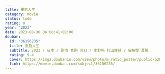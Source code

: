 ```yaml
---
title: 重启人生
category: movie
status: todo
rating: 0
year: "2023"
date: 2023-08-30 06:08:41+08:00
douban:
  id: "36156235"
  title: 重启人生
  subtitle: 2023 / 日本 / 剧情 喜剧 奇幻 / 水野格 狩山俊辅 / 安藤樱 夏帆
  rating: 9.4
  cover: https://img2.doubanio.com/view/photo/m_ratio_poster/public/p2886331572.jpg
  link: https://movie.douban.com/subject/36156235/
---
```



